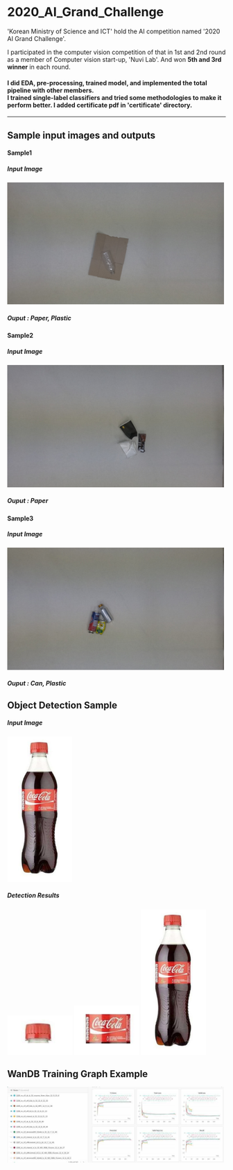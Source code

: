 # 2020_AI_Grand_Challenge
'Korean Ministry of Science and ICT' hold the AI competition named '2020 AI Grand Challenge'.

I participated in the computer vision competition of that in 1st and 2nd round as a member of Computer vision start-up, 'Nuvi Lab'. And won <b>5th and 3rd winner</b> in each round.

<h4>
I did EDA, pre-processing, trained model, and implemented the total pipeline with other members.<br>
I trained single-label classifiers and tried some methodologies to make it perform better.
I added certificate pdf in 'certificate' directory.
</h4>

<hr>

## Sample input images and outputs

<h4>Sample1</h4>
<h5>Input Image</h5>
<img src='Examples/GOPR5653.jpg' width=500px  >
<h5>Ouput : Paper, Plastic</h5>
<h4>Sample2</h4>
<h5>Input Image</h5>
<img src='Examples/GOPR5807.jpg' width=500px>
<h5>Ouput : Paper</h5>
<h4>Sample3</h4>
<h5>Input Image</h5>
<img src='Examples/GOPR5821.jpg' width=500px>
<h5>Ouput : Can, Plastic</h5>

## Object Detection Sample

<h5>Input Image</h5>
<img src='Examples/input_ex.png' width=150px  >


<h5>Detection Results</h5>
<img src='Examples/detect1.png' width=150px  >
<img src='Examples/detect2.png' width=150px  >
<img src='Examples/input_ex.png' width=150px  >


## WanDB Training Graph Example
<img src='Examples/wandb.jpg' width=500px  >

